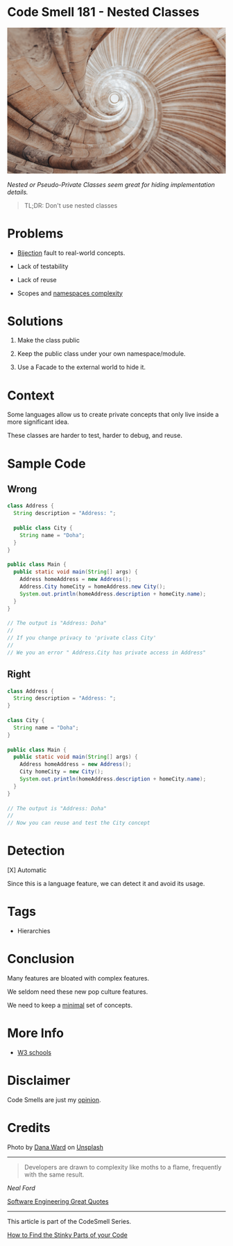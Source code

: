 # Code Smell 181 - Nested Classes
            
![Code Smell 181 - Nested Classes](Code%20Smell%20181%20-%20Nested%20Classes.jpg)

*Nested or Pseudo-Private Classes seem great for hiding implementation details.*

> TL;DR: Don't use nested classes

# Problems

- [Bijection](https://github.com/mcsee/Software-Design-Articles/tree/main/Articles/Theory/The%20One%20and%20Only%20Software%20Design%20Principle/readme.md) fault to real-world concepts.

- Lack of testability

- Lack of reuse

- Scopes and [namespaces complexity](https://stackoverflow.com/questions/47452783/code-style-and-smells-nested-classes)

# Solutions

1. Make the class public

2. Keep the public class under your own namespace/module.

3. Use a Facade to the external world to hide it.

# Context

Some languages allow us to create private concepts that only live inside a more significant idea. 

These classes are harder to test, harder to debug, and reuse.

# Sample Code

## Wrong

[Gist Url]: # (https://gist.github.com/mcsee/836b485a9a9bb29e8292f9e79b867cbb)
```java
class Address {
  String description = "Address: ";

  public class City {
    String name = "Doha";
  }
}

public class Main {
  public static void main(String[] args) {
    Address homeAddress = new Address();
    Address.City homeCity = homeAddress.new City();
    System.out.println(homeAddress.description + homeCity.name);
  }
}

// The output is "Address: Doha"
//
// If you change privacy to 'private class City' 
//
// We you an error " Address.City has private access in Address"
```

## Right

[Gist Url]: # (https://gist.github.com/mcsee/abcc622d9f0f27c40fd94202535dcced)
```java
class Address {
  String description = "Address: ";
}
 
class City {
  String name = "Doha";
}

public class Main {
  public static void main(String[] args) {
    Address homeAddress = new Address();
    City homeCity = new City();
    System.out.println(homeAddress.description + homeCity.name);
  }
}

// The output is "Address: Doha"
//
// Now you can reuse and test the City concept
```

# Detection

[X] Automatic 

Since this is a language feature, we can detect it and avoid its usage.

# Tags

- Hierarchies

# Conclusion

Many features are bloated with complex features.

We seldom need these new pop culture features.

We need to keep a [minimal](https://github.com/mcsee/Software-Design-Articles/tree/main/Articles/Theory/What%20is%20(wrong%20with)%20software/readme.md) set of concepts.

# More Info

- [W3 schools](https://www.w3schools.com/java/java_inner_classes.asp)

# Disclaimer

Code Smells are just my [opinion](https://github.com/mcsee/Software-Design-Articles/tree/main/Articles/Blogging/I%20Wrote%20More%20than%2090%20Articles%20on%202021%20Here%20is%20What%20I%20Learned/readme.md).

# Credits

Photo by [Dana Ward](https://unsplash.com/@danaward) on [Unsplash](https://unsplash.com/s/photos/spiral)  
 
* * *

> Developers are drawn to complexity like moths to a flame, frequently with the same result.

_Neal Ford_
 
[Software Engineering Great Quotes](https://github.com/mcsee/Software-Design-Articles/tree/main/Articles/Quotes/Software%20Engineering%20Great%20Quotes/readme.md)

* * *

This article is part of the CodeSmell Series.

[How to Find the Stinky Parts of your Code](https://github.com/mcsee/Software-Design-Articles/tree/main/Articles/Code%20Smells/How%20to%20Find%20the%20Stinky%20parts%20of%20your%20Code/readme.md)